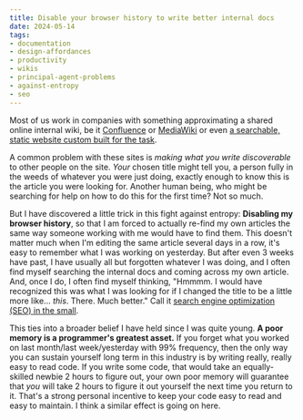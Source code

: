 ```yaml
---
title: Disable your browser history to write better internal docs
date: 2024-05-14
tags: 
- documentation
- design-affordances
- productivity
- wikis
- principal-agent-problems
- against-entropy
- seo
---
```



Most of us work in companies with something approximating a shared
online
internal wiki, be it 
[Confluence](https://www.atlassian.com/software/confluence)
or
[MediaWiki](https://www.mediawiki.org/wiki/MediaWiki)
or even
[a searchable, static website custom built for the task](https://docs.readthedocs.io/en/stable/).

A common problem with these sites is *making what you write discoverable* to
other people on the site. *Your* chosen title might tell you, a person fully in
the weeds of whatever you were just doing, exactly enough to know this is the
article you were looking for. Another human being, who might be searching for help
on how to do this for the first time? Not so much.

But I have discovered a little trick in this fight against entropy: 
**Disabling my browser history**, so that I am forced to actually re-find my own articles
the same way someone working with me would have to find them. This doesn't matter much
when I'm editing the same article several days in a row, it's easy to remember what I 
was working on yesterday. But after even 3 weeks have past, I have usually all but
forgotten whatever I was doing, and I often find myself searching the internal docs and
coming across my own article. And, once I do, I often find myself thinking, "Hmmmm. I would
have recognized this was what I was looking for if I changed the title to be a little more
like... *this*. There. Much better." 
Call it [search engine optimization (SEO) in the small](https://developers.google.com/search/docs/fundamentals/seo-starter-guide).

This ties into a broader belief I have held since I was quite young.
**A poor memory is a programmer's greatest asset.**
If you forget what you worked on last month/last week/yesterday with
99% frequency, then the only way you can sustain yourself long term
in this industry is by writing really, really easy to read code.
If you write some code, that would take an equally-skilled
newbie 2 hours to figure out, your own poor memory will guarantee that
*you* will take 2 hours to figure it out yourself the next time you 
return to it. That's a strong personal incentive to keep your code 
easy to read
and easy to maintain. I think a similar effect is going on here.
